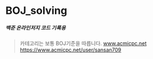 ﻿# BOJ_solving
##### 백준 온라인저지 코드 기록용<br>
> 카테고리는 보통 BOJ기준을 따릅니다.
www.acmicpc.net<br>
https://www.acmicpc.net/user/sansan709<br>
